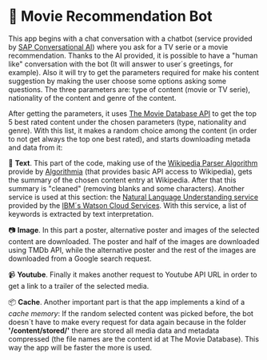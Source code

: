 # :robot: Movie Recommendation Bot
This app begins with a chat conversation with a chatbot (service provided by [SAP Conversational AI](https://cai.tools.sap/)) where you ask for a TV serie or a movie recommendation. Thanks to the AI provided, it is possible to have a "human like" conversation with the bot (It will answer to user´s greetings, for example). Also it will try to get the parameters required for make his content suggestion by making the user choose some options asking some questions. The three parameters are: type of content (movie or TV serie), nationality of the content and genre of the content. 

After getting the parameters, it uses [The Movie Database API](https://www.themoviedb.org/documentation/api) to get the top 5 best rated content under the chosen parameters (type, nationality and genre). With this list, it makes a random choice among the content (in order to not get always the top one best rated), and starts downloading metada and data from it:

:page_facing_up: **Text**. This part of the code, making use of the [Wikipedia Parser Algorithm](https://algorithmia.com/algorithms/web/WikipediaParser) provide by [Algorithmia](https://algorithmia.com/) (that provides basic API access to Wikipedia), gets the summary of the chosen content entry at Wikipedia. After that this summary is "cleaned" (removing blanks and some characters). Another service is used at this section: the [Natural Language Understanding service](https://www.ibm.com/watson/services/natural-language-understanding/) provided by the [IBM´s Watson Cloud Services](https://www.ibm.com/watson). With this service, a list of keywords is extracted by text interpretation.

:camera: **Image**. In this part a poster, alternative poster and images of the selected content are downloaded. The poster and half of the images are downloaded using TMDb API, while the alternative poster and the rest of the images are downloaded from a Google search request.

:video_camera: **Youtube**. Finally it makes another request to Youtube API URL in order to get a link to a trailer of the selected media.

:package: **Cache**. Another important part is that the app implements a kind of a *cache memory*: If the random selected content was picked before, the bot doesn´t have to make every request for data again because in the folder **'/content/stored/'** there are stored all media data and metadata compressed (the file names are the content id at The Movie Database). This way the app will be faster the more is used.

